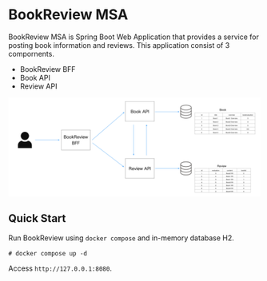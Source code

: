 # BookReview MSA
BookReview MSA is Spring Boot Web Application that provides a service for posting book information and reviews.
This application consist of 3 compornents.

- BookReview BFF
- Book API
- Review API

![](images/architecture.png)

## Quick Start
Run BookReview using `docker compose` and in-memory database H2.

```
# docker compose up -d  
```

Access `http://127.0.0.1:8080`. 
